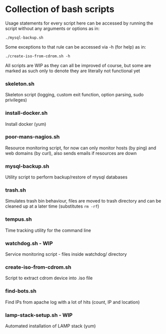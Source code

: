 # Collection of bash scripts

Usage statements for every script here can be accessed by running the script without any arguments or options as in:

`./mysql-backup.sh`

Some exceptions to that rule can be accessed via -h (for help) as in:

`./create-iso-from-cdrom.sh -h`

All scripts are WIP as they can all be improved of course, but some are marked as such only to denote they are literally not functional yet

### skeleton.sh
Skeleton script (logging, custom exit function, option parsing, sudo privileges)

### install-docker.sh
Install docker (yum)

### poor-mans-nagios.sh
Resource monitoring script, for now can only monitor hosts (by ping) and web domains (by curl), also sends emails if resources are down

### mysql-backup.sh
Utility script to perform backup/restore of mysql databases

### trash.sh
Simulates trash bin behaviour, files are moved to trash directory and can be cleaned up at a later time (substitutes `rm -rf`)

### tempus.sh
Time tracking utility for the command line

### watchdog.sh - WIP
Service monitoring script - files inside watchdog/ directory

### create-iso-from-cdrom.sh
Script to extract cdrom device into .iso file

### find-bots.sh
Find IPs from apache log with a lot of hits (count, IP and location)

### lamp-stack-setup.sh - WIP
Automated installation of LAMP stack (yum)
